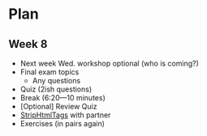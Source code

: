 # Plan
## Week 8

* Next week Wed. workshop optional (who is coming?)
* Final exam topics
	* Any questions
* Quiz (2ish questions)
* Break (6:20—10 minutes)
* [Optional] Review Quiz
* [StripHtmlTags](http://practiceit.cs.washington.edu/problem/view/bjp4/chapter6/e12-stripHtmlTags) with partner
* Exercises (in pairs again)

